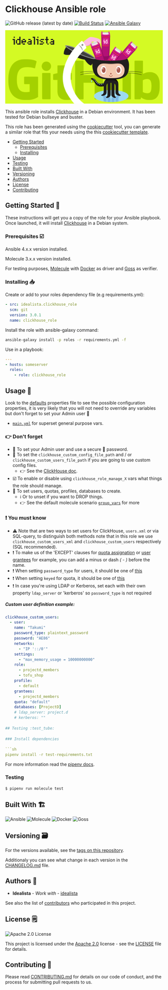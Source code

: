 # Clickhouse Ansible role

![GitHub release (latest by date)](https://img.shields.io/github/v/release/idealista/clickhouse_role?color=%23B62682)
[![Build Status](https://travis-ci.org/idealista/clickhouse_role.png)](https://travis-ci.org/idealista/clickhouse_role) [![Ansible Galaxy](https://img.shields.io/badge/galaxy-idealista.clickhouse_role-B62682.svg)](https://galaxy.ansible.com/idealista/clickhouse_role)

![Logo](https://raw.githubusercontent.com/idealista/clickhouse_role/main/logo.gif)

This ansible role installs [Clickhouse](https://clickhouse.com/) in a Debian environment. It has been tested for Debian bullseye and buster.

This role has been generated using the [cookiecutter](https://github.com/cookiecutter/cookiecutter) tool, you can generate a similar role that fits your needs using the this [cookiecutter template](https://github.com/idealista/cookiecutter-ansible-role).

- [Getting Started](#getting-started-checkered_flag)
  - [Prerequisites](#prerequisites-ballot_box_with_check)
  - [Installing](#Installing-inbox_tray )
- [Usage](#usage-runner)
- [Testing](#testing-test_tube)
- [Built With](#built-with-building_construction)
- [Versioning](#versioning-card_file_box)
- [Authors](#authors-superhero)
- [License](#license-spiral_notepad)
- [Contributing](#contributing-construction_worker)

## Getting Started :checkered_flag:

These instructions will get you a copy of the role for your Ansible playbook. Once launched, it will install [Clickhouse](https://clickhouse.com/) in a Debian system.

### Prerequisites :ballot_box_with_check:

Ansible 4.x.x version installed.

Molecule 3.x.x version installed.

For testing purposes, [Molecule](https://molecule.readthedocs.io/) with [Docker](https://www.docker.com/) as driver and [Goss](https://github.com/aelsabbahy/goss) as verifier.

### Installing :inbox_tray:

Create or add to your roles dependency file (e.g requirements.yml):

```yml
- src: idealista.clickhouse_role
  scm: git
  version: 3.0.1
  name: clickhouse_role
```

Install the role with ansible-galaxy command:

```sh
ansible-galaxy install -p roles -r requirements.yml -f
```

Use in a playbook:

```yml
---
- hosts: someserver
  roles:
    - role: clickhouse_role
```

## Usage :runner:

Look to the [defaults](defaults/main.yml) properties file to see the possible configuration properties, it is very likely that you will not need to override any variables but don't forget to set your Admin user 🦸

- [`main.yml`](./defaults/main.yml) for superset general purpose vars.

### 👉 Don't forget

- 🦸 To set your Admin user and use a secure 🔑 password.
- 📝 To set the `clickhouse_custom_config_file_path` and / or `clickhouse_custom_users_file_path` if you are going to use custom config files.
  - 👉 See the [ClickHouse doc](https://clickhouse.com/docs/en/operations/configuration-files/).
- ☑️ To enable or disable using `clickhouse_role_manage_X` vars what things the role should manage.
- 📝 To set users, quotas, profiles, databases to create.
  - ℹ️ Or to unset if you want to DROP things.
  - 👉 See the default molecule scenario [`group_vars`](./molecule/default/group_vars/clickhouse_group.yml) for more

### ❗ You must know

- ⚠️ Note that are two ways to set users for ClickHouse, `users.xml` or via SQL-query, to distinguish both methods note that in this role we use `clickhouse_custom_users_xml` and `clickhouse_custom_users` respectively (SQL recommended).
- ❗ To make us of the 'EXCEPT' clauses for [quota assignation](https://clickhouse.com/docs/en/sql-reference/statements/create/quota/) or [user grantees](https://clickhouse.com/docs/en/sql-reference/statements/create/user/#grantees) for example, you can add a minus or dash _( - )_ before the name.
- ❗ When setting `password_type` for users, it should be one of [this](https://clickhouse.com/docs/en/sql-reference/statements/create/user/#identification)
- ❗ When setting `keyed` for quota, it should be one of [this](https://clickhouse.com/docs/en/sql-reference/statements/create/quota/)
- ❗ In case you're using LDAP or Kerberos, set each with their own property `ldap_server` or 'kerberos' so `password_type` is not required

##### Custom user definition example:

  ```yml
  clickhouse_custom_users:
    - user:
      name: "Takumi"
      password_type: plaintext_password
      password: "AE86"
      networks:
        - "IP '::/0'"
      settings:
        - "max_memory_usage = 10000000000"
      role:
        - projectd_members
        - tofu_shop
      profile:
        - default
      grantees:
        - projectd_members
      quota: "default"
      databases: [ProjectD]
      # ldap_server: project.d
      # kerberos: ""

## Testing :test_tube:

### Install dependencies

```sh
pipenv install -r test-requirements.txt
```

For more information read the [pipenv docs](ipenv-fork.readthedocs.io/en/latest/).

### Testing

```sh
$ pipenv run molecule test 
```

## Built With :building_construction:

![Ansible](https://img.shields.io/badge/ansible-4.10.0-green.svg)
![Molecule](https://img.shields.io/badge/molecule-3.5.2-green.svg)
![Docker](https://img.shields.io/badge/docker-5.0.3-blue.svg)
![Goss](https://img.shields.io/badge/goss-0.3.13-green.svg)

## Versioning :card_file_box:

For the versions available, see the [tags on this repository](https://github.com/idealista/clickhouse_role/tags).

Additionaly you can see what change in each version in the [CHANGELOG.md](CHANGELOG.md) file.

## Authors :superhero:

- **Idealista** - _Work with_ - [idealista](https://github.com/idealista)

See also the list of [contributors](https://github.com/idealista/clickhouse_role/contributors) who participated in this project.

## License :spiral_notepad:

![Apache 2.0 License](https://img.shields.io/hexpm/l/plug.svg)

This project is licensed under the [Apache 2.0](https://www.apache.org/licenses/LICENSE-2.0) license - see the [LICENSE](LICENSE) file for details.

## Contributing :construction_worker:

Please read [CONTRIBUTING.md](.github/CONTRIBUTING.md) for details on our code of conduct, and the process for submitting pull requests to us.
